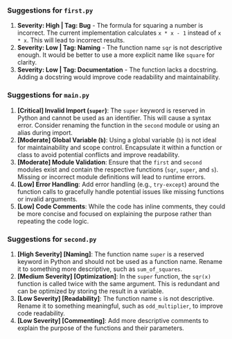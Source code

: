 ### Suggestions for `first.py`

1. **Severity: High | Tag: Bug** - The formula for squaring a number is incorrect. The current implementation calculates `x * x - 1` instead of `x * x`. This will lead to incorrect results.
2. **Severity: Low | Tag: Naming** - The function name `sqr` is not descriptive enough. It would be better to use a more explicit name like `square` for clarity.
3. **Severity: Low | Tag: Documentation** - The function lacks a docstring. Adding a docstring would improve code readability and maintainability.

### Suggestions for `main.py`

1. **[Critical] Invalid Import (`super`)**: The `super` keyword is reserved in Python and cannot be used as an identifier. This will cause a syntax error. Consider renaming the function in the `second` module or using an alias during import.
2. **[Moderate] Global Variable (`b`)**: Using a global variable (`b`) is not ideal for maintainability and scope control. Encapsulate it within a function or class to avoid potential conflicts and improve readability.
3. **[Moderate] Module Validation**: Ensure that the `first` and `second` modules exist and contain the respective functions (`sqr`, `super`, and `s`). Missing or incorrect module definitions will lead to runtime errors.
4. **[Low] Error Handling**: Add error handling (e.g., `try-except`) around the function calls to gracefully handle potential issues like missing functions or invalid arguments.
5. **[Low] Code Comments**: While the code has inline comments, they could be more concise and focused on explaining the purpose rather than repeating the code logic.

### Suggestions for `second.py`

1. **[High Severity] [Naming]**: The function name `super` is a reserved keyword in Python and should not be used as a function name. Rename it to something more descriptive, such as `sum_of_squares`.
2. **[Medium Severity] [Optimization]**: In the `super` function, the `sqr(x)` function is called twice with the same argument. This is redundant and can be optimized by storing the result in a variable.
3. **[Low Severity] [Readability]**: The function name `s` is not descriptive. Rename it to something meaningful, such as `odd_multiplier`, to improve code readability.
4. **[Low Severity] [Commenting]**: Add more descriptive comments to explain the purpose of the functions and their parameters.

